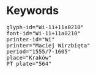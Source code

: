 # Keywords
<pre>
glyph-id="Wi-11+11a0210"
font-id="Wi-11+11a0210"
printer-id="Wi"
printer="Maciej Wirzbięta"
period="1555/7-1605"
place="Kraków"
PT plate="564"
</pre>
